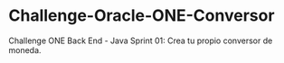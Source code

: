 # Challenge-Oracle-ONE-Conversor
Challenge ONE Back End - Java Sprint 01: Crea tu propio conversor de moneda.
